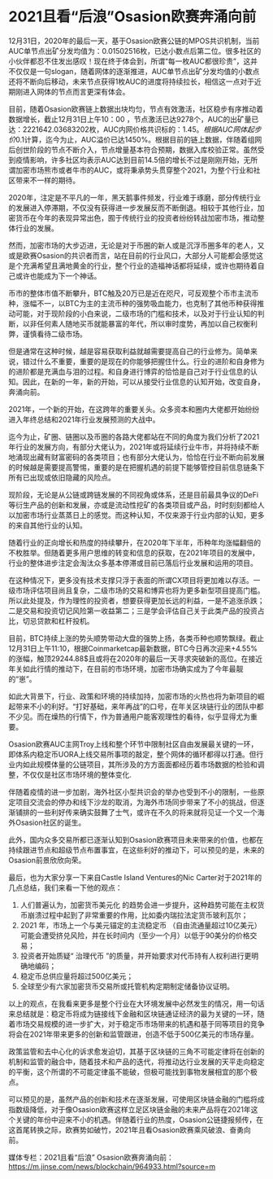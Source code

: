 # ****2021且看“后浪”Osasion欧赛奔涌向前****

12月31日，2020年的最后一天，基于Osasion欧赛公链的MPOS共识机制，当前AUC单节点出矿分发均值为：0.01502516枚，已达小数点后第二位。很多社区的小伙伴都忍不住发出感叹！现在终于体会到，所谓“每一枚AUC都很珍贵”，这并不仅仅是一句slogan，随着网体的逐渐推进，AUC单节点出矿分发均值的小数点还将不断向后移动，未来节点获得1枚AUC的进度将持续拉长，相信这一点对于近期刚进入网体的节点而言更深有体会。

目前，随着Osasion欧赛链上数据出块均匀，节点有效激活，社区稳步有序推动着数据增长，截止12月31日上午10：00 ，节点激活已达9278个，AUC的出矿量已达：2221642.03683202枚，AUC内网价格共识标的：1.45$。根据AUC网体起步价0.1$计算，迄今为止，AUC溢价已达1450%。根据目前的链上数据，伴随着组网后创世阶段的节点不断介入，节点增量基本符合预期，数据入库校验正常。虽然受到疫情影响，许多社区均表示AUC达到目前14.5倍的增长不过是刚刚开始，无所谓加密市场熊市或者牛市的AUC，或将秉承势头贯穿整个2021，为整个行业和社区带来不一样的期待。

2020年，注定是不平凡的一年，黑天鹅事件频发，行业难于琢磨，部分传统行业的发展进入停滞期，不仅没有获得进一步发展反而不断倒退。相较于其他行业，加密货币在今年的表现异常出色，囿于传统行业的投资者纷纷转战加密市场，推动整体行业的发展。

然而，加密市场的大步迈进，无论是对于币圈的新人或是沉浮币圈多年的老人，又或是欧赛Osasion的共识者而言，站在目前的行业风口，大部分人可能都会感觉这是个充满希望且满地黄金的行业，整个行业的造福神话都将延续，或许也期待着自己或许也能成为下一个神话。

币市的整体市值不断攀升，BTC触及20万已是近在咫尺，可反观整个币市主流币种，涨幅不一，以BTC为主的主流币种的强势吸血能力，也克制了其他币种获得推动可能，对于现阶段的小白来说，二级市场的门槛和技术，以及对于行业认知的判断，以非任何素人随地买币就能暴富的年代，所以审时度势，再加以自己权衡利弊，谨慎看待二级市场。

但是通常在这种时候，越是容易获取利益就越需要提高自己的行业修为。简单来说，错过什么不重要，重要的是现在的你能够把握住什么。行业的进阶和自身修为的进阶都是充满血与泪的过程。和自身进行博弈的恰恰是自己对于行业信息的认知。因此，在新的一年，新的开始，可以从接受行业信息的认知开始，改变自身，奔涌向前。

2021年，一个新的开始，在这跨年的重要关头。众多资本和圈内大佬都开始纷纷进入年终总结和2021年行业发展预测的大战中。

迄今为止，矿圈、链圈以及币圈的各路大佬都站在不同的角度为我们分析了2021年行业的发展方向，有部分大佬认为，2021年或将延续行业牛市，并将持续不断地涌现出藏有财富密码的各类项目；也有部分大佬认为，恰恰在行业不断向前发展的时候越是需要提高警惕，重要的是在把握机遇的前提下能够管控目前信息链条下所有已出现或依旧隐藏的风险点。

现阶段，无论是从公链或跨链发展的不同视角或体系，还是目前最具争议的DeFi等衍生产品的创新和发展，亦或是流动性挖矿的各类项目或产品，时时刻刻都给人以加密市场行业蒸蒸日上的感觉。而这种认知，不仅来源于行业内部的认知，更多的来自其他行业的认知。

随着行业的正向增长和热度的持续攀升，在2020年下半年，币种年均涨幅翻倍的不枚胜举。但随着更多用户思维的转变和信息的获取，在2021年项目的发展中，行业的整体进步注定会淘汰众多基本停滞或目前已落后行业发展和运用的项目。

在这种情况下，更多没有技术支撑只浮于表面的所谓CX项目将更加难以存活。一级市场评估项目尚且复杂，二级市场的交易和博弈也将为更多新型项目提高门槛。所以此处提及，作为理性的投资者，想要获得更加长远的利益，一是不追涨杀跌；二是交易和投资切记风险第一收益第二；三是学会评估自己关于此类产品的投资占比，切忌贷款和杠杆投机。

目前，BTC持续上涨的势头顺势带动大盘的强势上扬，各类币种也顺势飘绿。截止12月31日上午11:10，根据Coinmarketcap最新数据，BTC今日再次迎来+4.55%的涨幅，触顶29244.88$且或将在2020年的最后一天寻求突破新的高位。在接近年关如此行情的推动下，在目前的市场环境，加密市场确实成为了今年最靓的“崽”。

如此大背景下，行业、政策和环境的持续加持，加密市场的火热也将为新项目的崛起带来不小的利好。“打好基础，来年再战”的口号，在年关区块链行业的团队中都不少见。而在燥热的行情下，作为普通用户能客观理性的看待，似乎显得尤为重要。

Osasion欧赛AUC主网Troy上线和整个环节中限制社区自由发展最关键的一环，即体系内稳定币UORA上线交易所事项的敲定，整个网体的循环都得以打通。但行业内如此规模体量的公链项目，其所涉及的方方面面都经历着市场数据的检验和调整，不仅仅是社区市场环境的整体变化.

伴随着疫情的进一步加剧，海外社区小型共识会的举办也受到不小的限制，一些原定项目交流会的停办和线下沙龙的取消，为海外市场同步带来了不小的挑战，但逐渐铺排的一些利好传来确实鼓舞了士气，或许在不久的将来就将见证一个又一个海外Osasion社区的诞生。

此外，国内众多交易所都已逐渐认知到Osasion欧赛项目未来带来的价值，也都在持续跟进节点和超级节点布置事宜，在这些利好的推动下，可以预见的是，未来的Osasion前景欣欣向荣。

最后，也为大家分享一下来自Castle Island Ventures的Nic Carter对于2021年的几点总结，我们来看一下他的观点：

1. 人们普遍认为，加密货币美元化 的趋势会进一步提升，这种趋势可能在主权货币崩溃过程中起到了非常重要的作用，比如委内瑞拉法定货币玻利瓦尔；
2. 2021 年，市场上一个与美元锚定的主流稳定币 （自由流通量超过10亿美元）可能会遭受挤兑风险，并在长时间内（至少一个月）以低于90美分的价格交易；
3. 投资者开始质疑“ 治理代币 ”的质量，并开始要求对代币持有人权利进行更明确地编码；
4. 稳定币总供应量将超过500亿美元；
5. 全球至少有六家加密货币交易所或托管机构定期制定储备协议证明。

以上的观点，在我看来更多是整个行业在大环境发展中必然发生的情况，用一句话来总结就是：稳定币将成为链接线下金融和区块链通证经济的最为关键的一环，随着市场交易规模的进一步扩大，对于稳定币市场带来的机遇和基于同等项目的竞争将会在2021年带来更多的创新和监管跟进，创造不低于500亿美元的市场存量。

政策监管和去中心化的诉求愈发迫切，其基于区块链的三角不可能定律将在创新的机制和监管的融合中，随着技术和产品的迭代，将推动达行业发展的天平走向稳定的平衡，这个所谓的不可能定律虽不能破，但极可能找到事物发展相宜的那个极点。

可以预见的是，虽然产品的创新和技术在逐渐发展，可使用区块链金融的门槛将成指数级降低，对于像Osasion欧赛这样立足区块链金融的未来产品将在2021年这个关键的年份中迎来不小的机遇。伴随着行业的热度，Osasion公链捷报频传，在这首尾转换之际，欧赛势如破竹，2021年且看Osasion欧赛乘风破浪、奋勇向前。

媒体专栏：2021且看“后浪” Osasion欧赛奔涌向前：https://m.jinse.com/news/blockchain/964933.html?source=m
